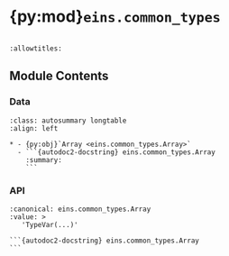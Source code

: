 # {py:mod}`eins.common_types`

```{py:module} eins.common_types
```

```{autodoc2-docstring} eins.common_types
:allowtitles:
```

## Module Contents

### Data

````{list-table}
:class: autosummary longtable
:align: left

* - {py:obj}`Array <eins.common_types.Array>`
  - ```{autodoc2-docstring} eins.common_types.Array
    :summary:
    ```
````

### API

````{py:data} Array
:canonical: eins.common_types.Array
:value: >
   'TypeVar(...)'

```{autodoc2-docstring} eins.common_types.Array
```

````
